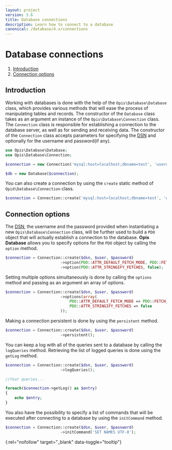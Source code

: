 ```yaml
---
layout: project
version: 3.6
title: Database connections
description: Learn how to connect to a database
canonical: /database/4.x/connections
---
```


# Database connections

1. [Introduction](#introduction)
2. [Connection options](#connection-options)

## Introduction

Working with databases is done with the help of the `Opis\Database\Database` class, which provides various methods
that will ease the process of manipulating tables and records. 
The constructor of the `Database` class takes as an argument an instance of the `Opis\Database\Connection` class. 
The `Connection` class is responsible for establishing a connection to the database server, as well as for 
sending and receiving data. The constructor of the `Connection` class accepts parameters for specifying
the [DSN] and optionally for the username and password(if any). 

```php
use Opis\Database\Database;
use Opis\Database\Connection;

$connection = new Connection('mysql:host=localhost;dbname=test', 'username', 'password');

$db = new Database($connection);
```

You can also create a connection by using the `create` static method of `Opid\Database\Connection` class. 

```php
$connection = Connection::create('mysql:host=localhost;dbname=test', 'user', 'password');
```

## Connection options

The [DSN], the username and the password provided when instantiating a new
`Opis\Database\Connection` class, will be further used to build a `PDO` object that will actually
 establish a connection to the database. 
**Opis Database** allows you to specify options for the `PDO` object by calling the `option` method. 

```php
$connection = Connection::create($dsn, $user, $password)
                        ->option(PDO::ATTR_DEFAULT_FETCH_MODE, PDO::FETCH_OBJ)
                        ->option(PDO::ATTR_STRINGIFY_FETCHES, false);
```

Setting multiple options simultaneously is done by calling the `options` method 
and passing as an argument an array of options.

```php
$connection = Connection::create($dsn, $user, $password)
                        ->options(array(
                            PDO::ATTR_DEFAULT_FETCH_MODE => PDO::FETCH_OBJ,
                            PDO::ATTR_STRINGIFY_FETCHES => false
                        ));
```

Making a connection persistent is done by using the `persistent` method. 

```php
$connection = Connection::create($dsn, $user, $password)
                        ->persistent();
```

You can keep a log with all of the queries sent to a database by calling the `logQueries` method. 
Retrieving the list of logged queries is done using the `getLog` method. 

```php
$connection = Connection::create($dsn, $user, $password)
                        ->logQueries();

//Your queries...

foreach($connection->getLog() as $entry)
{
    echo $entry;
}
```

You also have the possibility to specify a list of commands that will be executed after connecting
to a database by using the `initCommand` method. 

```php
$connection = Connection::create($dsn, $user, $password)
                        ->initCommand('SET NAMES UTF-8');
```


[DSN]: http://en.wikipedia.org/wiki/Data_source_name "Data source name" 
{:rel="nofollow" target="_blank" data-toggle="tooltip"}